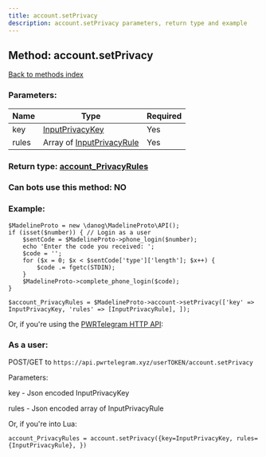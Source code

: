 ```yaml
---
title: account.setPrivacy
description: account.setPrivacy parameters, return type and example
---
```

## Method: account.setPrivacy  
[Back to methods index](index.md)


### Parameters:

| Name     |    Type       | Required |
|----------|---------------|----------|
|key|[InputPrivacyKey](../types/InputPrivacyKey.md) | Yes|
|rules|Array of [InputPrivacyRule](../types/InputPrivacyRule.md) | Yes|


### Return type: [account\_PrivacyRules](../types/account_PrivacyRules.md)

### Can bots use this method: **NO**


### Example:


```
$MadelineProto = new \danog\MadelineProto\API();
if (isset($number)) { // Login as a user
    $sentCode = $MadelineProto->phone_login($number);
    echo 'Enter the code you received: ';
    $code = '';
    for ($x = 0; $x < $sentCode['type']['length']; $x++) {
        $code .= fgetc(STDIN);
    }
    $MadelineProto->complete_phone_login($code);
}

$account_PrivacyRules = $MadelineProto->account->setPrivacy(['key' => InputPrivacyKey, 'rules' => [InputPrivacyRule], ]);
```

Or, if you're using the [PWRTelegram HTTP API](https://pwrtelegram.xyz):



### As a user:

POST/GET to `https://api.pwrtelegram.xyz/userTOKEN/account.setPrivacy`

Parameters:

key - Json encoded InputPrivacyKey

rules - Json encoded  array of InputPrivacyRule




Or, if you're into Lua:

```
account_PrivacyRules = account.setPrivacy({key=InputPrivacyKey, rules={InputPrivacyRule}, })
```

